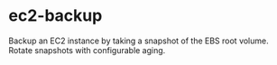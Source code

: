 # ec2-backup
Backup an EC2 instance by taking a snapshot of the EBS root volume.  Rotate snapshots with configurable aging.
